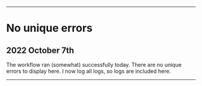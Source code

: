 
***

# No unique errors

## 2022 October 7th

The workflow ran (somewhat) successfully today. There are no unique errors to display here. I now log all logs, so logs are included here.

***
